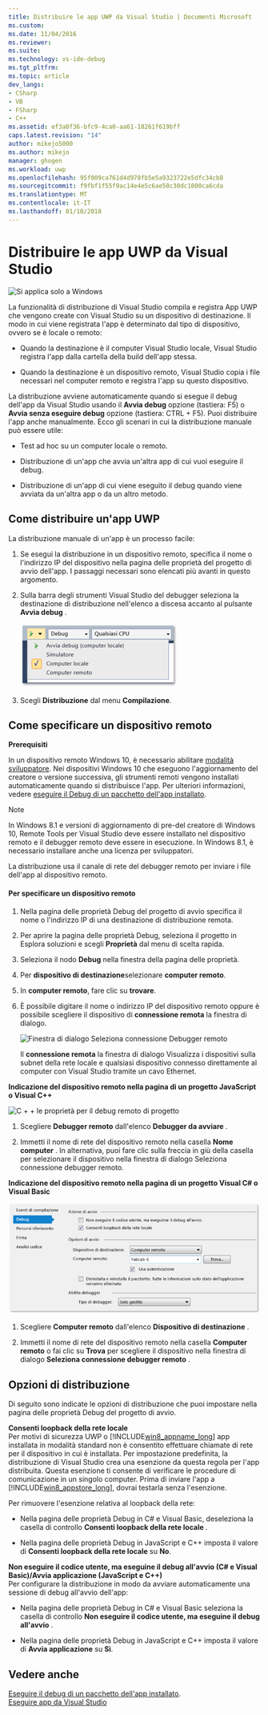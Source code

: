 ```yaml
---
title: Distribuire le app UWP da Visual Studio | Documenti Microsoft
ms.custom: 
ms.date: 11/04/2016
ms.reviewer: 
ms.suite: 
ms.technology: vs-ide-debug
ms.tgt_pltfrm: 
ms.topic: article
dev_langs:
- CSharp
- VB
- FSharp
- C++
ms.assetid: ef3a0f36-bfc9-4ca0-aa61-18261f619bff
caps.latest.revision: "14"
author: mikejo5000
ms.author: mikejo
manager: ghogen
ms.workload: uwp
ms.openlocfilehash: 95f009ca761d4d978fb5e5a9323722e5dfc34cb8
ms.sourcegitcommit: f9fbf1f55f9ac14e4e5c6ae58c30dc1800ca6cda
ms.translationtype: MT
ms.contentlocale: it-IT
ms.lasthandoff: 01/10/2018
---
```

# <a name="deploy-uwp-apps-from-visual-studio"></a>Distribuire le app UWP da Visual Studio
![Si applica solo a Windows](../debugger/media/windows_only_content.png "windows_only_content")  
  
 La funzionalità di distribuzione di Visual Studio compila e registra App UWP che vengono create con Visual Studio su un dispositivo di destinazione. Il modo in cui viene registrata l'app è determinato dal tipo di dispositivo, ovvero se è locale o remoto:  
  
-   Quando la destinazione è il computer Visual Studio locale, Visual Studio registra l'app dalla cartella della build dell'app stessa.  
  
-   Quando la destinazione è un dispositivo remoto, Visual Studio copia i file necessari nel computer remoto e registra l'app su questo dispositivo.  
  
 La distribuzione avviene automaticamente quando si esegue il debug dell'app da Visual Studio usando il **Avvia debug** opzione (tastiera: F5) o **Avvia senza eseguire debug** opzione (tastiera: CTRL + F5). Puoi distribuire l'app anche manualmente. Ecco gli scenari in cui la distribuzione manuale può essere utile:  
  
-   Test ad hoc su un computer locale o remoto.  
  
-   Distribuzione di un'app che avvia un'altra app di cui vuoi eseguire il debug.  
  
-   Distribuzione di un'app di cui viene eseguito il debug quando viene avviata da un'altra app o da un altro metodo.
  
##  <a name="BKMK_How_to_deploy_a_Windows_Store_app"></a>Come distribuire un'app UWP  
 La distribuzione manuale di un'app è un processo facile:  
  
1.  Se esegui la distribuzione in un dispositivo remoto, specifica il nome o l'indirizzo IP del dispositivo nella pagina delle proprietà del progetto di avvio dell'app. I passaggi necessari sono elencati più avanti in questo argomento.  
  
2.  Sulla barra degli strumenti Visual Studio del debugger seleziona la destinazione di distribuzione nell'elenco a discesa accanto al pulsante **Avvia debug** .  
  
     ![Eseguire sul computer locale](../debugger/media/vsrun_f5_local.png "VSRUN_F5_Local")  
  
3.  Scegli **Distribuzione** dal menu **Compilazione**.  
  
##  <a name="BKMK_How_to_specify_a_remote_device"></a> Come specificare un dispositivo remoto  

**Prerequisiti**  
  
In un dispositivo remoto Windows 10, è necessario abilitare [modalità sviluppatore](/windows/uwp/get-started/enable-your-device-for-development). Nei dispositivi Windows 10 che eseguono l'aggiornamento del creatore o versione successiva, gli strumenti remoti vengono installati automaticamente quando si distribuisce l'app. Per ulteriori informazioni, vedere [eseguire il Debug di un pacchetto dell'app installato](../debugger/debug-installed-app-package.md).

> [!NOTE]
> In Windows 8.1 e versioni di aggiornamento di pre-del creatore di Windows 10, Remote Tools per Visual Studio deve essere installato nel dispositivo remoto e il debugger remoto deve essere in esecuzione. In Windows 8.1, è necessario installare anche una licenza per sviluppatori.
  
La distribuzione usa il canale di rete del debugger remoto per inviare i file dell'app al dispositivo remoto.  
  
#### <a name="to-specify-a-remote-device"></a>Per specificare un dispositivo remoto  
  
1.  Nella pagina delle proprietà Debug del progetto di avvio specifica il nome o l'indirizzo IP di una destinazione di distribuzione remota.  
  
2.  Per aprire la pagina delle proprietà Debug, seleziona il progetto in Esplora soluzioni e scegli **Proprietà** dal menu di scelta rapida.  
  
3.  Seleziona il nodo **Debug** nella finestra della pagina delle proprietà.

4. Per **dispositivo di destinazione**selezionare **computer remoto**.

5. In **computer remoto**, fare clic su **trovare**.
  
4.  È possibile digitare il nome o indirizzo IP del dispositivo remoto oppure è possibile scegliere il dispositivo di **connessione remota** la finestra di dialogo.  
  
     ![Finestra di dialogo Seleziona connessione Debugger remoto](../debugger/media/vsrun_selectremotedebuggerdlg.png "VSRUN_SelectRemoteDebuggerDlg")  
  
     Il **connessione remota** la finestra di dialogo Visualizza i dispositivi sulla subnet della rete locale e qualsiasi dispositivo connesso direttamente al computer con Visual Studio tramite un cavo Ethernet.  
  
 **Indicazione del dispositivo remoto nella pagina di un progetto JavaScript o Visual C++**  
  
 ![C &#43; &#43; le proprietà per il debug remoto di progetto](../debugger/media/vsrun_cpp_projprop_remote.png "VSRUN_CPP_ProjProp_Remote")  
  
1.  Scegliere **Debugger remoto** dall'elenco **Debugger da avviare** .  
  
2.  Immetti il nome di rete del dispositivo remoto nella casella **Nome computer** . In alternativa, puoi fare clic sulla freccia in giù della casella per selezionare il dispositivo nella finestra di dialogo Seleziona connessione debugger remoto.  
  
 **Indicazione del dispositivo remoto nella pagina di un progetto Visual C# o Visual Basic**  
  
 ![Proprietà del progetto per il debug remoto gestito](../debugger/media/vsrun_managed_projprop_remote.png "VSRUN_Managed_ProjProp_Remote")  
  
1.  Scegliere **Computer remoto** dall'elenco **Dispositivo di destinazione** .  
  
2.  Immetti il nome di rete del dispositivo remoto nella casella **Computer remoto** o fai clic su **Trova** per scegliere il dispositivo nella finestra di dialogo **Seleziona connessione debugger remoto** .  
  
##  <a name="BKMK_Deployment_options"></a> Opzioni di distribuzione  
 Di seguito sono indicate le opzioni di distribuzione che puoi impostare nella pagina delle proprietà Debug del progetto di avvio.  
  
 **Consenti loopback della rete locale**  
 Per motivi di sicurezza UWP o [!INCLUDE[win8_appname_long](../debugger/includes/win8_appname_long_md.md)] app installata in modalità standard non è consentito effettuare chiamate di rete per il dispositivo in cui è installata. Per impostazione predefinita, la distribuzione di Visual Studio crea una esenzione da questa regola per l'app distribuita. Questa esenzione ti consente di verificare le procedure di comunicazione in un singolo computer. Prima di inviare l'app a [!INCLUDE[win8_appstore_long](../debugger/includes/win8_appstore_long_md.md)], dovrai testarla senza l'esenzione.  
  
 Per rimuovere l'esenzione relativa al loopback della rete:  
  
-   Nella pagina delle proprietà Debug in C# e Visual Basic, deseleziona la casella di controllo **Consenti loopback della rete locale** .  
  
-   Nella pagina delle proprietà Debug in JavaScript e C++ imposta il valore di **Consenti loopback della rete locale** su **No**.  
  
 **Non eseguire il codice utente, ma eseguine il debug all'avvio (C# e Visual Basic)/Avvia applicazione (JavaScript e C++)**  
 Per configurare la distribuzione in modo da avviare automaticamente una sessione di debug all'avvio dell'app:  
  
-   Nella pagina delle proprietà Debug in C# e Visual Basic seleziona la casella di controllo **Non eseguire il codice utente, ma eseguine il debug all'avvio** .  
  
-   Nella pagina delle proprietà Debug in JavaScript e C++ imposta il valore di **Avvia applicazione** su **Sì**.  
  
## <a name="see-also"></a>Vedere anche  
 [Eseguire il debug di un pacchetto dell'app installato](../debugger/debug-installed-app-package.md).   
 [Eseguire app da Visual Studio](../debugger/run-store-apps-from-visual-studio.md)